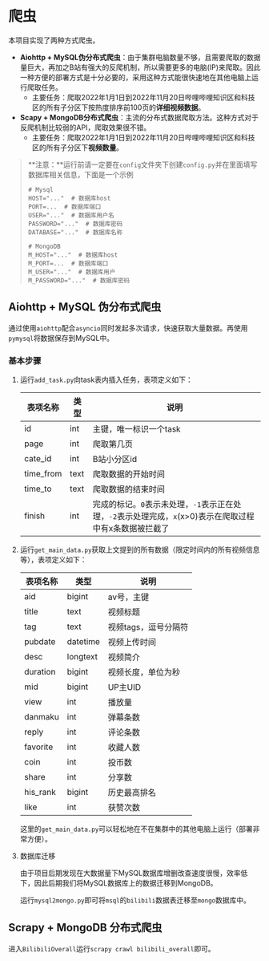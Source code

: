 # 爬虫

本项目实现了两种方式爬虫。

- **Aiohttp + MySQL伪分布式爬虫**：由于集群电脑数量不够，且需要爬取的数据量巨大，再加之B站有强大的反爬机制，所以需要更多的电脑(IP)来爬取。因此一种方便的部署方式是十分必要的，采用这种方式能很快速地在其他电脑上运行爬取任务。
  - 主要任务：爬取2022年1月1日到2022年11月20日哔哩哔哩知识区和科技区的所有子分区下按热度排序前100页的**详细视频数据**。
- **Scapy + MongoDB分布式爬虫**：主流的分布式数据爬取方法。这种方式对于反爬机制比较弱的API，爬取效果很不错。
  - 主要任务：爬取2022年1月1日到2022年11月20日哔哩哔哩知识区和科技区的所有子分区下**视频数量**。

> **注意：**运行前请一定要在`config`文件夹下创建`config.py`并在里面填写数据库相关信息，下面是一个示例
>
> ```
> # Mysql
> HOST="..."  # 数据库host
> PORT=...  # 数据库端口
> USER="..."  # 数据库用户名
> PASSWORD="..."  # 数据库密码
> DATABASE="..."  # 数据库名称
> 
> # MongoDB
> M_HOST="..."  # 数据库host
> M_PORT=...  # 数据库端口
> M_USER="..."  # 数据库用户 
> M_PASSWORD="..."  # 数据库密码
> ```

## Aiohttp + MySQL 伪分布式爬虫

通过使用`aiohttp`配合`asyncio`同时发起多次请求，快速获取大量数据。再使用`pymysql`将数据保存到MySQL中。

### 基本步骤

1. 运行`add_task.py`向task表内插入任务，表项定义如下：

   | 表项名称  | 类型 | 说明                                                         |
   | --------- | ---- | ------------------------------------------------------------ |
   | id        | int  | 主键，唯一标识一个task                                       |
   | page      | int  | 爬取第几页                                                   |
   | cate_id   | int  | B站小分区id                                                  |
   | time_from | text | 爬取数据的开始时间                                           |
   | time_to   | text | 爬取数据的结束时间                                           |
   | finish    | int  | 完成的标记。`0`表示未处理，`-1`表示正在处理，`-2`表示处理完成，`x`(x>0)表示在爬取过程中有x条数据被拦截了 |

2. 运行`get_main_data.py`获取上文提到的所有数据（限定时间内的所有视频信息等），表项定义如下：

   | 表项名称 | 类型     | 说明                 |
   | -------- | -------- | -------------------- |
   | aid      | bigint   | av号，主键           |
   | title    | text     | 视频标题             |
   | tag      | text     | 视频tags，逗号分隔符 |
   | pubdate  | datetime | 视频上传时间         |
   | desc     | longtext | 视频简介             |
   | duration | bigint   | 视频长度，单位为秒   |
   | mid      | bigint   | UP主UID              |
   | view     | int      | 播放量               |
   | danmaku  | int      | 弹幕条数             |
   | reply    | int      | 评论条数             |
   | favorite | int      | 收藏人数             |
   | coin     | int      | 投币数               |
   | share    | int      | 分享数               |
   | his_rank | bigint   | 历史最高排名         |
   | like     | int      | 获赞次数             |

   这里的`get_main_data.py`可以轻松地在不在集群中的其他电脑上运行（部署非常方便）。

3. 数据库迁移

   由于项目后期发现在大数据量下MySQL数据库增删改查速度很慢，效率低下，因此后期我们将MySQL数据库上的数据迁移到MongoDB。

   运行`mysql2mongo.py`即可将`msql`的`bilibili`数据表迁移至`mongo`数据库中。



## Scrapy + MongoDB 分布式爬虫

进入`BilibiliOverall`运行`scrapy crawl bilibili_overall`即可。







